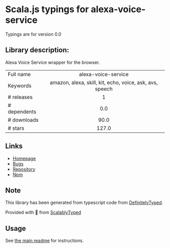 
# Scala.js typings for alexa-voice-service

Typings are for version 0.0

## Library description:
Alexa Voice Service wrapper for the browser.

|                    |                 |
| ------------------ | :-------------: |
| Full name          | alexa-voice-service |
| Keywords           | amazon, alexa, skill, kit, echo, voice, ask, avs, speech |
| # releases         | 1 |
| # dependents       | 0.0 |
| # downloads        | 90.0 |
| # stars            | 127.0 |

## Links
- [Homepage](https://github.com/miguelmota/alexa-voice-service)
- [Bugs](https://github.com/miguelmota/alexa-voice-service/issues)
- [Repository](https://github.com/miguelmota/alexa-voice-service)
- [Npm](https://www.npmjs.com/package/alexa-voice-service)
    


## Note
This library has been generated from typescript code from [DefinitelyTyped](https://definitelytyped.org).

Provided with :purple_heart: from [ScalablyTyped](https://github.com/oyvindberg/ScalablyTyped)

## Usage
See [the main readme](../../readme.md) for instructions.


